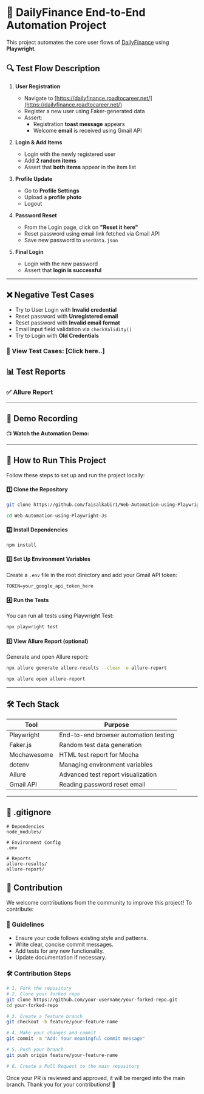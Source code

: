 # 🧪 DailyFinance End-to-End Automation Project

This project automates the core user flows of [DailyFinance](https://dailyfinance.roadtocareer.net/) using **Playwright**.

## 🔍 Test Flow Description

1. **User Registration**
   - Navigate to [https://dailyfinance.roadtocareer.net/](https://dailyfinance.roadtocareer.net/)
   - Register a new user using Faker-generated data
   - Assert:
     - Registration **toast message** appears
     - Welcome **email** is received using Gmail API

2. **Login & Add Items**
   - Login with the newly registered user
   - Add **2 random items**
   - Assert that **both items** appear in the item list

3. **Profile Update**
   - Go to **Profile Settings**
   - Upload a **profile photo**
   - Logout

4. **Password Reset**
   - From the Login page, click on **"Reset it here"**
   - Reset password using email link fetched via Gmail API
   - Save new password to `userData.json`

5. **Final Login**
   - Login with the new password
   - Assert that **login is successful**

---

## ❌ Negative Test Cases

- Try to User Login with **Invalid credential**
- Reset password with **Unregistered email**
- Reset password with **Invalid email format**
- Email input field validation via `checkValidity()`
- Try to Login with **Old Credentials**

### 🔗 View Test Cases: [Click here..]

## 📊 Test Reports

### ✅ Allure Report
---

## 🎥 Demo Recording

📺 **Watch the Automation Demo:**  
>
---
## 🚀 How to Run This Project

Follow these steps to set up and run the project locally:

#### 1️⃣ Clone the Repository
```bash
git clone https://github.com/faisalkabir1/Web-Automation-using-Playwright-Js.git

cd Web-Automation-using-Playwright-Js
```

#### 2️⃣ Install Dependencies
```bash
npm install
```

#### 3️⃣ Set Up Environment Variables  
Create a `.env` file in the root directory and add your Gmail API token:
```env
TOKEN=your_google_api_token_here
```

#### 4️⃣ Run the Tests  
You can run all tests using Playwright Test:
```bash
npx playwright test
```

#### 5️⃣ View Allure Report (optional)  
Generate and open Allure report:
```bash
npx allure generate allure-results --clean -o allure-report

npx allure open allure-report
```

---
## 🛠 Tech Stack

| Tool        | Purpose                                 |
|-------------|------------------------------------------|
| Playwright  | End-to-end browser automation testing    |
| Faker.js    | Random test data generation              |
| Mochawesome | HTML test report for Mocha               |
| dotenv      | Managing environment variables           |
| Allure      | Advanced test report visualization       |
| Gmail API   | Reading password reset email             |


---

## 📁 .gitignore

```gitignore
# Dependencies
node_modules/

# Environment Config
.env

# Reports
allure-results/
allure-report/
```
## 🤝 Contribution

We welcome contributions from the community to improve this project! To contribute:

### 🧩 Guidelines

- Ensure your code follows existing style and patterns.
- Write clear, concise commit messages.
- Add tests for any new functionality.
- Update documentation if necessary.

### 🛠️ Contribution Steps

```bash
# 1. Fork the repository
# 2. Clone your forked repo
git clone https://github.com/your-username/your-forked-repo.git
cd your-forked-repo

# 3. Create a feature branch
git checkout -b feature/your-feature-name

# 4. Make your changes and commit
git commit -m "Add: Your meaningful commit message"

# 5. Push your branch
git push origin feature/your-feature-name

# 6. Create a Pull Request to the main repository
```

Once your PR is reviewed and approved, it will be merged into the main branch. Thank you for your contributions! 🙌


